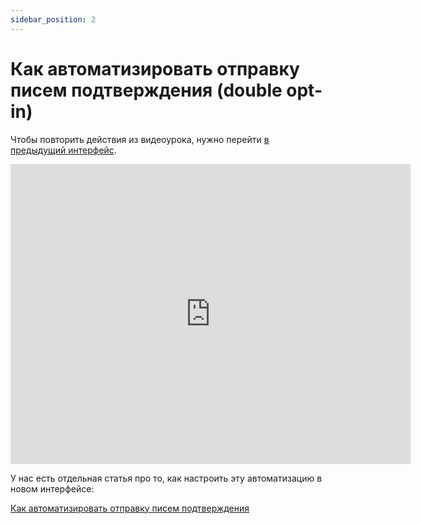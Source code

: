 ```yaml
---
sidebar_position: 2
---
```


# Как автоматизировать отправку писем подтверждения (double opt-in)

Чтобы повторить действия из видеоурока, нужно перейти [в предыдущий интерфейс](https://sendsay.ru/account/).

<iframe
    width="640"
    height="480"
    src="https://www.youtube.com/embed/g2AuYJQQD_E"
    frameborder="0"
    allow="autoplay; encrypted-media"
    allowfullscreen
>
</iframe>

У нас есть отдельная статья про то, как настроить эту автоматизацию в новом интерфейсе:

[Как автоматизировать отправку писем подтверждения](/docs/automations/automations-by-time/how-to-automate-confirmation-emails.md)
